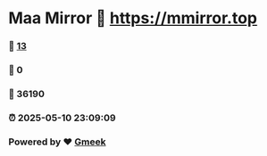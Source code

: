 # Maa Mirror :link: https://mmirror.top 
### :page_facing_up: [13](https://mmirror.top/tag.html) 
### :speech_balloon: 0 
### :hibiscus: 36190 
### :alarm_clock: 2025-05-10 23:09:09 
### Powered by :heart: [Gmeek](https://github.com/Meekdai/Gmeek)

